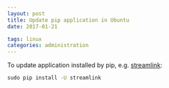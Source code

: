 ```yaml
---
layout: post
title: Update pip application in Ubuntu
date: 2017-01-21

tags: linux
categories: administration
---
```

To update application installed by pip, e.g. [streamlink](https://github.com/streamlink/streamlink):

```bat
sudo pip install -U streamlink
```
